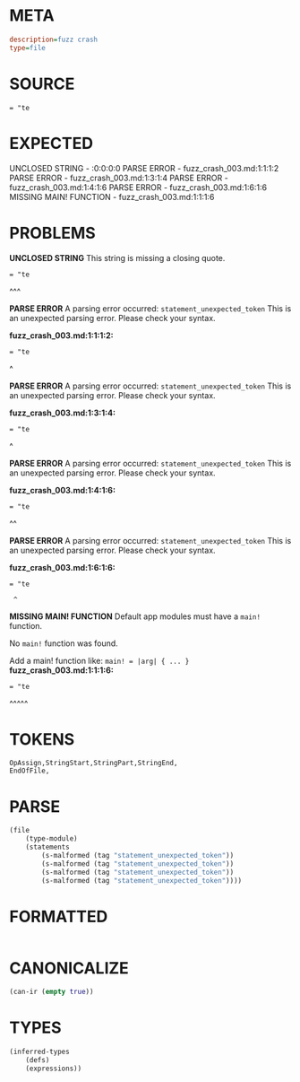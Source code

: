# META
~~~ini
description=fuzz crash
type=file
~~~
# SOURCE
~~~roc
= "te
~~~
# EXPECTED
UNCLOSED STRING - :0:0:0:0
PARSE ERROR - fuzz_crash_003.md:1:1:1:2
PARSE ERROR - fuzz_crash_003.md:1:3:1:4
PARSE ERROR - fuzz_crash_003.md:1:4:1:6
PARSE ERROR - fuzz_crash_003.md:1:6:1:6
MISSING MAIN! FUNCTION - fuzz_crash_003.md:1:1:1:6
# PROBLEMS
**UNCLOSED STRING**
This string is missing a closing quote.

```roc
= "te
```
  ^^^


**PARSE ERROR**
A parsing error occurred: `statement_unexpected_token`
This is an unexpected parsing error. Please check your syntax.

**fuzz_crash_003.md:1:1:1:2:**
```roc
= "te
```
^


**PARSE ERROR**
A parsing error occurred: `statement_unexpected_token`
This is an unexpected parsing error. Please check your syntax.

**fuzz_crash_003.md:1:3:1:4:**
```roc
= "te
```
  ^


**PARSE ERROR**
A parsing error occurred: `statement_unexpected_token`
This is an unexpected parsing error. Please check your syntax.

**fuzz_crash_003.md:1:4:1:6:**
```roc
= "te
```
   ^^


**PARSE ERROR**
A parsing error occurred: `statement_unexpected_token`
This is an unexpected parsing error. Please check your syntax.

**fuzz_crash_003.md:1:6:1:6:**
```roc
= "te
```
     ^


**MISSING MAIN! FUNCTION**
Default app modules must have a `main!` function.

No `main!` function was found.

Add a main! function like:
`main! = |arg| { ... }`
**fuzz_crash_003.md:1:1:1:6:**
```roc
= "te
```
^^^^^


# TOKENS
~~~zig
OpAssign,StringStart,StringPart,StringEnd,
EndOfFile,
~~~
# PARSE
~~~clojure
(file
	(type-module)
	(statements
		(s-malformed (tag "statement_unexpected_token"))
		(s-malformed (tag "statement_unexpected_token"))
		(s-malformed (tag "statement_unexpected_token"))
		(s-malformed (tag "statement_unexpected_token"))))
~~~
# FORMATTED
~~~roc
~~~
# CANONICALIZE
~~~clojure
(can-ir (empty true))
~~~
# TYPES
~~~clojure
(inferred-types
	(defs)
	(expressions))
~~~
